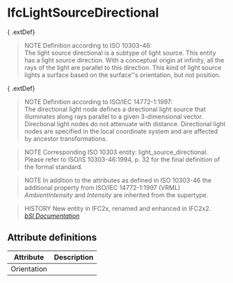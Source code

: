 IfcLightSourceDirectional
=========================
{ .extDef}  
> NOTE  Definition according to ISO 10303-46:  
> The light source directional is a subtype of light source. This entity has a
> light source direction. With a conceptual origin at infinity, all the rays
> of the light are parallel to this direction. This kind of light source
> lights a surface based on the surface''s orientation, but not position.  
  
{ .extDef}  
> NOTE  Definition according to ISO/IEC 14772-1:1997:  
> The directional light node defines a directional light source that
> illuminates along rays parallel to a given 3-dimensional vector. Directional
> light nodes do not attenuate with distance. Directional light nodes are
> specified in the local coordinate system and are affected by ancestor
> transformations.  
  
> NOTE  Corresponding ISO 10303 entity: light_source_directional. Please refer
> to ISO/IS 10303-46:1994, p. 32 for the final definition of the formal
> standard.  
  
> NOTE  In addition to the attributes as defined in ISO 10303-46 the
> additional property from ISO/IEC 14772-1:1997 (VRML) _AmbientIntensity_ and
> _Intensity_ are inherited from the supertype.  
  
> HISTORY  New entity in IFC2x, renamed and enhanced in IFC2x2.  
[ _bSI
Documentation_](https://standards.buildingsmart.org/IFC/DEV/IFC4_2/FINAL/HTML/schema/ifcpresentationorganizationresource/lexical/ifclightsourcedirectional.htm)


Attribute definitions
---------------------
| Attribute   | Description   |
|-------------|---------------|
| Orientation |               |

